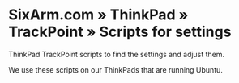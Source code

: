 # SixArm.com » ThinkPad » TrackPoint » Scripts for settings

ThinkPad TrackPoint scripts to find the settings and adjust them.

We use these scripts on our ThinkPads that are running Ubuntu.

